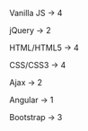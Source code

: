 Vanilla JS -> 4

jQuery     -> 2

HTML/HTML5 -> 4

CSS/CSS3   -> 4

Ajax       -> 2

Angular    -> 1

Bootstrap  -> 3
